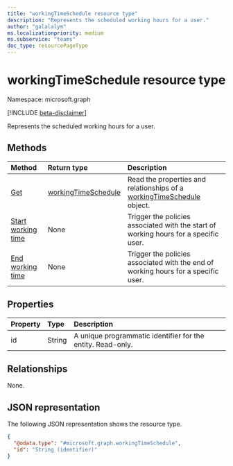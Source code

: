 ```yaml
---
title: "workingTimeSchedule resource type"
description: "Represents the scheduled working hours for a user."
author: "galalalym"
ms.localizationpriority: medium
ms.subservice: "teams"
doc_type: resourcePageType
---
```


# workingTimeSchedule resource type

Namespace: microsoft.graph

[!INCLUDE [beta-disclaimer](../../includes/beta-disclaimer.md)]

Represents the scheduled working hours for a user.

## Methods

|Method|Return type|Description|
|:---|:---|:---|
|[Get](../api/workingtimeschedule-get.md)|[workingTimeSchedule](../resources/workingtimeschedule.md)|Read the properties and relationships of a [workingTimeSchedule](../resources/workingtimeschedule.md) object.|
|[Start working time](../api/workingtimeschedule-startworkingtime.md)|None|Trigger the policies associated with the start of working hours for a specific user.|
|[End working time](../api/workingtimeschedule-endworkingtime.md)|None|Trigger the policies associated with the end of working hours for a specific user.|

## Properties

|Property|Type|Description|
|:---|:---|:---|
|id|String|A unique programmatic identifier for the entity. Read-only.|

## Relationships

None.

## JSON representation

The following JSON representation shows the resource type.
<!-- {
  "blockType": "resource",
  "keyProperty": "id",
  "@odata.type": "microsoft.graph.workingTimeSchedule",
  "openType": false
}
-->
``` json
{
  "@odata.type": "#microsoft.graph.workingTimeSchedule",
  "id": "String (identifier)"
}
```
